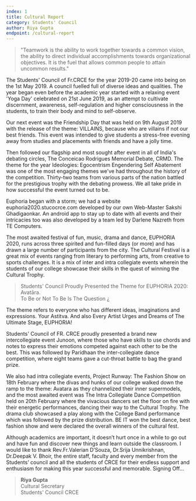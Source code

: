 ```yaml
---
index: 1
title: Cultural Report
category: Students' Council
author: Riya Gupta
endpoint: /cultural-report
---
```


> "Teamwork is the ability to work together towards a common vision, the ability to direct individual accomplishments towards organizational objectives. It is the fuel that allows common people to attain uncommon results."

The Students' Council of Fr.CRCE for the year 2019-20 came into being on the 1st May 2019. A council fuelled full of diverse ideas and qualities. The year began even before the academic year started with a relaxing event 'Yoga Day' celebrated on 21st June 2019, as an attempt to cultivate discernment, awareness, self-regulation and higher consciousness in the students, to train their body and mind to self-observe.

Our next event was the Friendship Day that was held on 9th August 2019 with the release of the theme: VILLAINS, because who are villains if not our best friends. This event was intended to give students a stress-free evening away from studies and placements with friends and have a jolly time.

Then followed our flagship and most sought after event in all of India's debating circles, The Conceicao Rodrigues Memorial Debate, CRMD. The theme for the year Ideologies: Egocentrism Engendering Self Abatement was one of the most engaging themes we've had throughout the history of the competition. Thirty-two teams from various parts of the nation battled for the prestigious trophy with the debating prowess. We all take pride in how successful the event turned out to be.

Euphoria began with a storm; we had a website euphoria2020.stucocrce.com developed by our own Web-Master Sakshi Ghadigaonkar. An android app to stay up to date with all events and their intricacies too was also developed by a team led by Darlene Nazreth from TE Computers.

The most awaited festival of fun, music, drama and dance, EUPHORIA 2020, runs across three spirited and fun-filled days (or more) and has drawn a large number of participants from the city. The Cultural Festival is a great mix of events ranging from literary to performing arts, from creative to sports challenges. It is a mix of inter and intra collegiate events wherein the students of our college showcase their skills in the quest of winning the Cultural Trophy.

> Students' Council Proudly Presented the Theme for EUPHORIA 2020:<br>
> Avatāra.<br>
> To Be or Not To Be Is The Question ¿<br>

The theme refers to everyone who has different ideas, imaginations and expressions. Your Astitva. And also Every Artist Urges and Dreams of The Ultimate Stage, EUPHORIA!

Students' Council of FR. CRCE proudly presented a brand new intercollegiate event Junoon, where those who have skills to use chords and notes to express their emotions competed against each other to be the best. This was followed by Paridhaan the inter-collegiate dance competition, where eight teams gave a cut-throat battle to bag the grand prize.

We also had intra collegiate events, Project Runway: The Fashion Show on 18th February where the divas and hunks of our college walked down the ramp to the theme: Avatara as they channelized their inner supermodels, and the most awaited event was The Intra Collegiate Dance Competition held on 20th February where the vivacious dancers set the floor on fire with their energetic performances, dancing their way to the Cultural Trophy. The drama club showcased a play along with the College Band performance which was followed by the prize distribution. BE IT won the best dance, best fashion show and were declared the overall winners of the cultural fest.

Although academics are important, it doesn’t hurt once in a while to go out and have fun and discover new things and learn outside the classroom. I would like to thank Rev.Fr.Valerian D’Souza, Dr.Srija Unnikrishnan, Dr.Deepak V. Bhoir, the entire staff, faculty and every member from the Students’ council and all the students of CRCE for their endless support and enthusiasm for making this year successful and memorable.
Signing Off...

> **Riya Gupta**<br>
> Cultural Secretary<br>
> Students' Council CRCE
